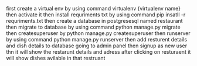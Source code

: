 first create a virtual env by using command virtualenv {virtualenv name}
then activate it
then install requriments txt by using command pip insatll -r requriments.txt
then create a database in postgresesql named restaurant
then migrate to database by using command python manage.py migrate
then createsuperuser by python manage.py createsuperuser
then runserver by using command python manage.py runserver
then add resturent details and dish details to database going to admin panel
then signup as new user thn it will show the restarunt details and adress after clicking on resturaent it will show dishes avilable in that restruant
